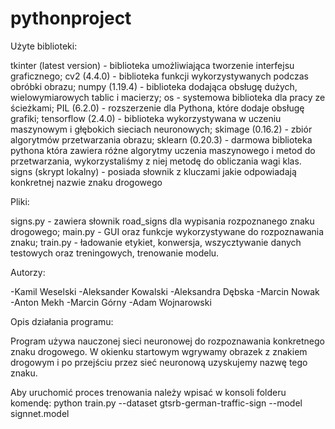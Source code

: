 # pythonproject
Użyte biblioteki:

tkinter (latest version) - biblioteka umożliwiająca tworzenie interfejsu graficznego;
cv2 (4.4.0) - biblioteka funkcji wykorzystywanych podczas obróbki obrazu;
numpy (1.19.4) - biblioteka dodająca obsługę dużych, wielowymiarowych tablic i macierzy;
os - systemowa biblioteka dla pracy ze ścieżkami;
PIL (6.2.0)  - rozszerzenie dla Pythona, które dodaje obsługę grafiki;
tensorflow (2.4.0) - biblioteka wykorzystywana w uczeniu maszynowym i głębokich sieciach neuronowych;
skimage (0.16.2) - zbiór algorytmów przetwarzania obrazu;
sklearn (0.20.3) - darmowa biblioteka pythona która zawiera różne algorytmy uczenia maszynowego i metod do przetwarzania, wykorzystaliśmy z niej metodę do obliczania wagi klas.
signs (skrypt lokalny) -  posiada słownik z kluczami jakie odpowiadają konkretnej nazwie znaku drogowego


Pliki:

signs.py - zawiera słownik road_signs dla wypisania rozpoznanego znaku drogowego;
main.py - GUI oraz funkcje wykorzystywane do rozpoznawania znaku;
train.py - ładowanie etykiet, konwersja, wszycztywanie danych testowych oraz treningowych, trenowanie modelu.


Autorzy:

-Kamil Weselski
-Aleksander Kowalski
-Aleksandra Dębska
-Marcin Nowak
-Anton Mekh
-Marcin Górny
-Adam Wojnarowski


Opis działania programu:

Program używa nauczonej sieci neuronowej do rozpoznawania konkretnego znaku drogowego. W okienku startowym wgrywamy obrazek z znakiem drogowym i po przejściu przez sieć neuronową uzyskujemy nazwę tego znaku. 

Aby uruchomić proces trenowania należy wpisać w konsoli folderu komendę:
python train.py --dataset gtsrb-german-traffic-sign --model signnet.model
